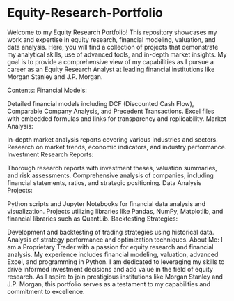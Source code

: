 # Equity-Research-Portfolio


Welcome to my Equity Research Portfolio! This repository showcases my work and expertise in equity research, financial modeling, valuation, and data analysis. Here, you will find a collection of projects that demonstrate my analytical skills, use of advanced tools, and in-depth market insights. My goal is to provide a comprehensive view of my capabilities as I pursue a career as an Equity Research Analyst at leading financial institutions like Morgan Stanley and J.P. Morgan.

Contents:
Financial Models:

Detailed financial models including DCF (Discounted Cash Flow), Comparable Company Analysis, and Precedent Transactions.
Excel files with embedded formulas and links for transparency and replicability.
Market Analysis:

In-depth market analysis reports covering various industries and sectors.
Research on market trends, economic indicators, and industry performance.
Investment Research Reports:

Thorough research reports with investment theses, valuation summaries, and risk assessments.
Comprehensive analysis of companies, including financial statements, ratios, and strategic positioning.
Data Analysis Projects:

Python scripts and Jupyter Notebooks for financial data analysis and visualization.
Projects utilizing libraries like Pandas, NumPy, Matplotlib, and financial libraries such as QuantLib.
Backtesting Strategies:

Development and backtesting of trading strategies using historical data.
Analysis of strategy performance and optimization techniques.
About Me:
I am a Proprietary Trader with a passion for equity research and financial analysis. My experience includes financial modeling, valuation, advanced Excel, and programming in Python. I am dedicated to leveraging my skills to drive informed investment decisions and add value in the field of equity research. As I aspire to join prestigious institutions like Morgan Stanley and J.P. Morgan, this portfolio serves as a testament to my capabilities and commitment to excellence.
